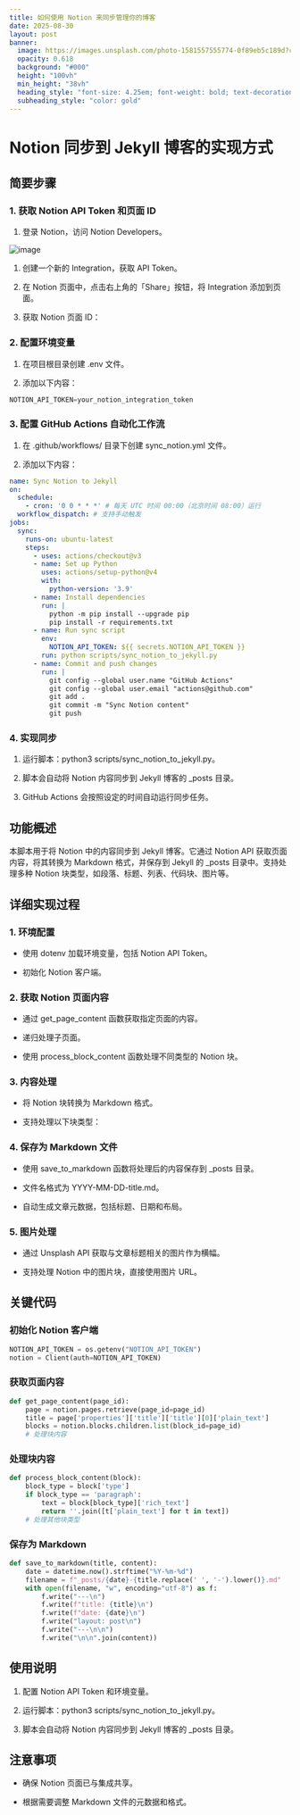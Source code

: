 ```yaml
---
title: 如何使用 Notion 来同步管理你的博客
date: 2025-08-30
layout: post
banner:
  image: https://images.unsplash.com/photo-1581557555774-0f89eb5c189d?crop=entropy&cs=tinysrgb&fit=max&fm=jpg&ixid=M3w2OTIwMzJ8MHwxfHJhbmRvbXx8fHx8fHx8fDE3NTY1Nzg0MDN8&ixlib=rb-4.1.0&q=80&w=1080
  opacity: 0.618
  background: "#000"
  height: "100vh"
  min_height: "38vh"
  heading_style: "font-size: 4.25em; font-weight: bold; text-decoration: underline"
  subheading_style: "color: gold"
---
```


# Notion 同步到 Jekyll 博客的实现方式

## 简要步骤

### 1. 获取 Notion API Token 和页面 ID

1. 登录 Notion，访问 Notion Developers。

![image](https://prod-files-secure.s3.us-west-2.amazonaws.com/a7a0cc5a-89b9-4cda-8686-1fba0ca52f40/d19c1afe-dea5-4312-9333-786b0ba83054/image.png?X-Amz-Algorithm=AWS4-HMAC-SHA256&X-Amz-Content-Sha256=UNSIGNED-PAYLOAD&X-Amz-Credential=ASIAZI2LB466WTM4SIS5%2F20250830%2Fus-west-2%2Fs3%2Faws4_request&X-Amz-Date=20250830T182642Z&X-Amz-Expires=3600&X-Amz-Security-Token=IQoJb3JpZ2luX2VjEIH%2F%2F%2F%2F%2F%2F%2F%2F%2F%2FwEaCXVzLXdlc3QtMiJHMEUCIAaoeYAVOYANdcsABRuuTTZBYSvZIad6bSlqnc8EsPEIAiEAkRcO6B9GEcHSLDXdqj5YGBu2BnQk0xjm3m1D17OmchUqiAQI2v%2F%2F%2F%2F%2F%2F%2F%2F%2F%2FARAAGgw2Mzc0MjMxODM4MDUiDMlYoGLRAFMDWdfEKSrcA6NIG7HInmGK0Sj17Fh9lPVfLf6RpCC5PiT9CdCEeg9D5zucrFsm7A9uk3jonSGWcGQW1s5URwtFVuxbhgYynogP0H5Wphu9SXhR4Lcc7io%2B73WEGq6yB30BmVU4houmNOCRMuh98thfit7KvPIJlMhcGp%2FEyhAcea3Lo7zAyalqSLZXGJRfryOknyyqggtSh%2F8Zea8u9iNS6GY74ADg10p1cx0vgD%2B%2BuLNV07LYKffFj04oMGGOW4m%2Ftg5iv5Dw%2FUo1JiAJGimQyLP5xKMydCrS28vgtph6ruWQ3exQcXKKUkbkD6TBMLMmihS4vupdO08wM3JoUq%2Bp3My94%2BsIQwm9M%2FLk58CHjF5x6iDLq0xuBEaF1fJe35DmsKmQRsySlfj%2BQ5vJJHuvybks2qQitsCzvg7o5WDbts4J2lRamw3EtPBErQumamYLkziJvM1qs81eqj%2BIZmqD57Kuy5UI0VTml257sfAlAdXofQEiF47Ko8yNPuS5VupD2nnp7MX2QhVuZHbK3g9dSVk7%2Bo5vCqEYZLXGwILYIEJskIOKUaqaEMDcw7FIJe8DnDgI11hKCOXyOI93rWze%2F27cTCFZeUGSIh4E24wfGRdnn3EF76tjqtoLMBanJXHWNFEPMOTizMUGOqUBOtJmaf7FC74BqM70QqMoH%2BX4BWfZLN99d8nm5A8h5uNR3PetiYhY7Q8vgSVwuuj7cRWfuqj0YXTJWEA%2BMyox5YpSAur6o4yJijerMtEb71euQfLTSgCaZy6xnV5%2FfjWOLDztkjORs10dAVg7tR%2FVDjM3LNU%2BeOWpQHqxMt7zpTMgwcyhgjCLW4a8AXGJvMWxbNzXXoejWVoMwBKOv%2BLmKFrRz1Jh&X-Amz-Signature=fd7328e5969cca6334e12a45eb06e9827b9b1415a090c40201388acee7f55710&X-Amz-SignedHeaders=host&x-amz-checksum-mode=ENABLED&x-id=GetObject)

1. 创建一个新的 Integration，获取 API Token。

1. 在 Notion 页面中，点击右上角的「Share」按钮，将 Integration 添加到页面。

1. 获取 Notion 页面 ID：


### 2. 配置环境变量

1. 在项目根目录创建 .env 文件。

1. 添加以下内容：

```javascript
NOTION_API_TOKEN=your_notion_integration_token
```

### 3. 配置 GitHub Actions 自动化工作流

1. 在 .github/workflows/ 目录下创建 sync_notion.yml 文件。

1. 添加以下内容：

```yaml
name: Sync Notion to Jekyll
on:
  schedule:
    - cron: '0 0 * * *' # 每天 UTC 时间 00:00（北京时间 08:00）运行
  workflow_dispatch: # 支持手动触发
jobs:
  sync:
    runs-on: ubuntu-latest
    steps:
      - uses: actions/checkout@v3
      - name: Set up Python
        uses: actions/setup-python@v4
        with:
          python-version: '3.9'
      - name: Install dependencies
        run: |
          python -m pip install --upgrade pip
          pip install -r requirements.txt
      - name: Run sync script
        env:
          NOTION_API_TOKEN: ${{ secrets.NOTION_API_TOKEN }}
        run: python scripts/sync_notion_to_jekyll.py
      - name: Commit and push changes
        run: |
          git config --global user.name "GitHub Actions"
          git config --global user.email "actions@github.com"
          git add .
          git commit -m "Sync Notion content"
          git push
```

### 4. 实现同步

1. 运行脚本：python3 scripts/sync_notion_to_jekyll.py。

1. 脚本会自动将 Notion 内容同步到 Jekyll 博客的 _posts 目录。

1. GitHub Actions 会按照设定的时间自动运行同步任务。

## 功能概述

本脚本用于将 Notion 中的内容同步到 Jekyll 博客。它通过 Notion API 获取页面内容，将其转换为 Markdown 格式，并保存到 Jekyll 的 _posts 目录中。支持处理多种 Notion 块类型，如段落、标题、列表、代码块、图片等。

## 详细实现过程

### 1. 环境配置

- 使用 dotenv 加载环境变量，包括 Notion API Token。

- 初始化 Notion 客户端。

### 2. 获取 Notion 页面内容

- 通过 get_page_content 函数获取指定页面的内容。

- 递归处理子页面。

- 使用 process_block_content 函数处理不同类型的 Notion 块。

### 3. 内容处理

- 将 Notion 块转换为 Markdown 格式。

- 支持处理以下块类型：


### 4. 保存为 Markdown 文件

- 使用 save_to_markdown 函数将处理后的内容保存到 _posts 目录。

- 文件名格式为 YYYY-MM-DD-title.md。

- 自动生成文章元数据，包括标题、日期和布局。

### 5. 图片处理

- 通过 Unsplash API 获取与文章标题相关的图片作为横幅。

- 支持处理 Notion 中的图片块，直接使用图片 URL。

## 关键代码

### 初始化 Notion 客户端

```python
NOTION_API_TOKEN = os.getenv("NOTION_API_TOKEN")
notion = Client(auth=NOTION_API_TOKEN)
```

### 获取页面内容

```python
def get_page_content(page_id):
    page = notion.pages.retrieve(page_id=page_id)
    title = page['properties']['title']['title'][0]['plain_text']
    blocks = notion.blocks.children.list(block_id=page_id)
    # 处理块内容
```

### 处理块内容

```python
def process_block_content(block):
    block_type = block['type']
    if block_type == 'paragraph':
        text = block[block_type]['rich_text']
        return ''.join([t['plain_text'] for t in text])
    # 处理其他块类型
```

### 保存为 Markdown

```python
def save_to_markdown(title, content):
    date = datetime.now().strftime("%Y-%m-%d")
    filename = f"_posts/{date}-{title.replace(' ', '-').lower()}.md"
    with open(filename, "w", encoding="utf-8") as f:
        f.write("---\n")
        f.write(f"title: {title}\n")
        f.write(f"date: {date}\n")
        f.write("layout: post\n")
        f.write("---\n\n")
        f.write("\n\n".join(content))
```

## 使用说明

1. 配置 Notion API Token 和环境变量。

1. 运行脚本：python3 scripts/sync_notion_to_jekyll.py。

1. 脚本会自动将 Notion 内容同步到 Jekyll 博客的 _posts 目录。

## 注意事项

- 确保 Notion 页面已与集成共享。

- 根据需要调整 Markdown 文件的元数据和格式。